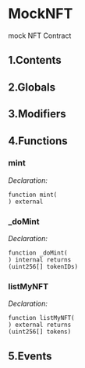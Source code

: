 # MockNFT


mock NFT Contract


## 1.Contents
<!-- START doctoc -->
<!-- END doctoc -->

## 2.Globals

## 3.Modifiers

## 4.Functions

### mint



*Declaration:*
```solidity
function mint(
) external
```




### _doMint



*Declaration:*
```solidity
function _doMint(
) internal returns
(uint256[] tokenIDs)
```




### listMyNFT



*Declaration:*
```solidity
function listMyNFT(
) external returns
(uint256[] tokens)
```




## 5.Events

